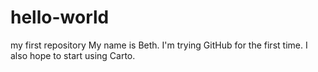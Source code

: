 # hello-world
my first repository
My name is Beth. 
I'm trying GitHub for the first time.
I also hope to start using Carto.
